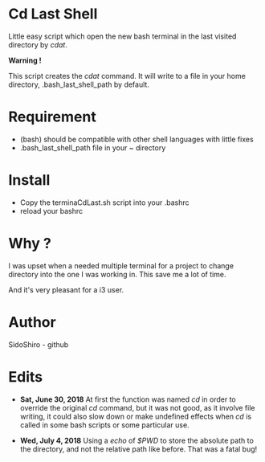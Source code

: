 # Cd Last Shell

Little easy script which open the new bash terminal in the last visited
directory by *cdat*.

**Warning !**

This script creates the *cdat* command. It will write to a file in your home
directory, .bash_last_shell_path by default.


# Requirement

  * (bash) should be compatible with other shell languages with little fixes
  * .bash_last_shell_path file in your ~ directory

# Install

  * Copy the terminaCdLast.sh script into your .bashrc
  * reload your bashrc

# Why ?

  I was upset when a needed multiple terminal for a project to change directory
  into the one I was working in. This save me a lot of time.

  And it's very pleasant for a i3 user.

# Author

  SidoShiro - github

# Edits


* **Sat, June 30, 2018**
  At first the function was named *cd* in order to override the original *cd*
  command, but it was not good, as it involve file writing, it could also slow
  down or make undefined effects when *cd* is called in some bash scripts or
  some particular use.

* **Wed, July 4, 2018**
  Using a *echo* of *$PWD* to store the absolute path to the directory, and not
  the relative path like before. That was a fatal bug!

